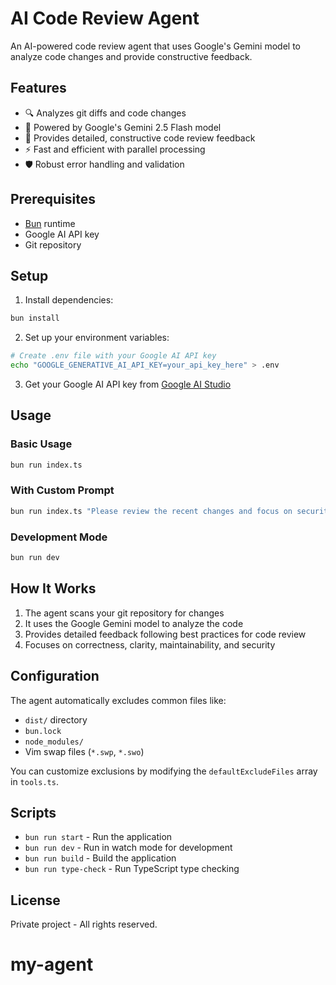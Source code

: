 # AI Code Review Agent

An AI-powered code review agent that uses Google's Gemini model to analyze code changes and provide constructive feedback.

## Features

- 🔍 Analyzes git diffs and code changes
- 🤖 Powered by Google's Gemini 2.5 Flash model
- 📝 Provides detailed, constructive code review feedback
- ⚡ Fast and efficient with parallel processing
- 🛡️ Robust error handling and validation

## Prerequisites

- [Bun](https://bun.com) runtime
- Google AI API key
- Git repository

## Setup

1. Install dependencies:
```bash
bun install
```

2. Set up your environment variables:
```bash
# Create .env file with your Google AI API key
echo "GOOGLE_GENERATIVE_AI_API_KEY=your_api_key_here" > .env
```

3. Get your Google AI API key from [Google AI Studio](https://makersuite.google.com/app/apikey)

## Usage

### Basic Usage
```bash
bun run index.ts
```

### With Custom Prompt
```bash
bun run index.ts "Please review the recent changes and focus on security issues"
```

### Development Mode
```bash
bun run dev
```

## How It Works

1. The agent scans your git repository for changes
2. It uses the Google Gemini model to analyze the code
3. Provides detailed feedback following best practices for code review
4. Focuses on correctness, clarity, maintainability, and security

## Configuration

The agent automatically excludes common files like:
- `dist/` directory
- `bun.lock`
- `node_modules/`
- Vim swap files (`*.swp`, `*.swo`)

You can customize exclusions by modifying the `defaultExcludeFiles` array in `tools.ts`.

## Scripts

- `bun run start` - Run the application
- `bun run dev` - Run in watch mode for development
- `bun run build` - Build the application
- `bun run type-check` - Run TypeScript type checking

## License

Private project - All rights reserved.
# my-agent
